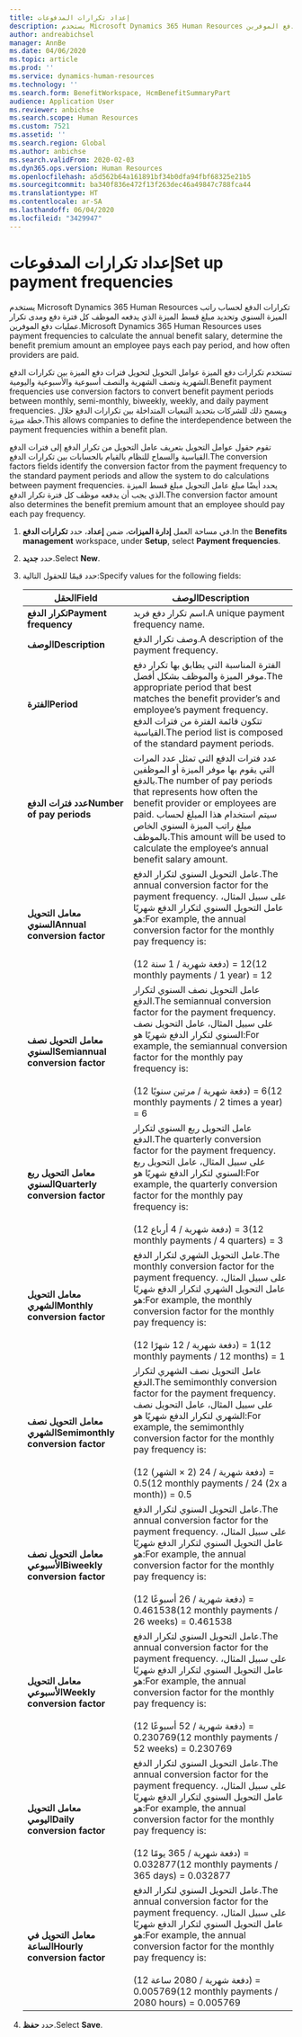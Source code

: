```yaml
---
title: إعداد تكرارات المدفوعات
description: يستخدم Microsoft Dynamics 365 Human Resources تكرارات الدفع لحساب راتب الميزة السنوي وتحديد مبلغ قسط الميزة الذي يدفعه الموظف كل فترة دفع ومدى تكرار عمليات دفع الموفرين.
author: andreabichsel
manager: AnnBe
ms.date: 04/06/2020
ms.topic: article
ms.prod: ''
ms.service: dynamics-human-resources
ms.technology: ''
ms.search.form: BenefitWorkspace, HcmBenefitSummaryPart
audience: Application User
ms.reviewer: anbichse
ms.search.scope: Human Resources
ms.custom: 7521
ms.assetid: ''
ms.search.region: Global
ms.author: anbichse
ms.search.validFrom: 2020-02-03
ms.dyn365.ops.version: Human Resources
ms.openlocfilehash: a5d562b64a161891bf34b0dfa94fbf68325e21b5
ms.sourcegitcommit: ba340f836e472f13f263dec46a49847c788fca44
ms.translationtype: HT
ms.contentlocale: ar-SA
ms.lasthandoff: 06/04/2020
ms.locfileid: "3429947"
---
```

# <a name="set-up-payment-frequencies"></a><span data-ttu-id="c0de7-103">إعداد تكرارات المدفوعات</span><span class="sxs-lookup"><span data-stu-id="c0de7-103">Set up payment frequencies</span></span>

<span data-ttu-id="c0de7-104">يستخدم Microsoft Dynamics 365 Human Resources تكرارات الدفع لحساب راتب الميزة السنوي وتحديد مبلغ قسط الميزة الذي يدفعه الموظف كل فترة دفع ومدى تكرار عمليات دفع الموفرين.</span><span class="sxs-lookup"><span data-stu-id="c0de7-104">Microsoft Dynamics 365 Human Resources uses payment frequencies to calculate the annual benefit salary, determine the benefit premium amount an employee pays each pay period, and how often providers are paid.</span></span>

<span data-ttu-id="c0de7-105">تستخدم تكرارات دفع الميزة عوامل التحويل لتحويل فترات دفع الميزة بين تكرارات الدفع الشهرية ونصف الشهرية والنصف أسبوعية والأسبوعية واليومية.</span><span class="sxs-lookup"><span data-stu-id="c0de7-105">Benefit payment frequencies use conversion factors to convert benefit payment periods between monthly, semi-monthly, biweekly, weekly, and daily payment frequencies.</span></span> <span data-ttu-id="c0de7-106">ويسمح ذلك للشركات بتحديد التبعيات المتداخلة بين تكرارات الدفع خلال خطة ميزة.</span><span class="sxs-lookup"><span data-stu-id="c0de7-106">This allows companies to define the interdependence between the payment frequencies within a benefit plan.</span></span>

<span data-ttu-id="c0de7-107">تقوم حقول عوامل التحويل بتعريف عامل التحويل من تكرار الدفع إلى فترات الدفع القياسية والسماح للنظام بالقيام بالحسابات بين تكرارات الدفع.</span><span class="sxs-lookup"><span data-stu-id="c0de7-107">The conversion factors fields identify the conversion factor from the payment frequency to the standard payment periods and allow the system to do calculations between payment frequencies.</span></span> <span data-ttu-id="c0de7-108">يحدد أيضًا مبلغ عامل التحويل مبلغ قسط الميزة الذي يجب أن يدفعه موظف كل فترة تكرار الدفع.</span><span class="sxs-lookup"><span data-stu-id="c0de7-108">The conversion factor amount also determines the benefit premium amount that an employee should pay each pay frequency.</span></span>

1. <span data-ttu-id="c0de7-109">في مساحة العمل **إدارة الميزات**، ضمن **إعداد**، حدد **تكرارات الدفع**.</span><span class="sxs-lookup"><span data-stu-id="c0de7-109">In the **Benefits management** workspace, under **Setup**, select **Payment frequencies**.</span></span>

2. <span data-ttu-id="c0de7-110">حدد **جديد**.</span><span class="sxs-lookup"><span data-stu-id="c0de7-110">Select **New**.</span></span>

3. <span data-ttu-id="c0de7-111">حدد قيمًا للحقول التالية:</span><span class="sxs-lookup"><span data-stu-id="c0de7-111">Specify values for the following fields:</span></span>

   | <span data-ttu-id="c0de7-112">الحقل</span><span class="sxs-lookup"><span data-stu-id="c0de7-112">Field</span></span> | <span data-ttu-id="c0de7-113">‏‏الوصف</span><span class="sxs-lookup"><span data-stu-id="c0de7-113">Description</span></span> |
   | --- | --- |
   | <span data-ttu-id="c0de7-114">**تكرار الدفع**</span><span class="sxs-lookup"><span data-stu-id="c0de7-114">**Payment frequency**</span></span> | <span data-ttu-id="c0de7-115">اسم تكرار دفع فريد.</span><span class="sxs-lookup"><span data-stu-id="c0de7-115">A unique payment frequency name.</span></span> |
   | <span data-ttu-id="c0de7-116">**‏‏الوصف**</span><span class="sxs-lookup"><span data-stu-id="c0de7-116">**Description**</span></span> | <span data-ttu-id="c0de7-117">وصف تكرار الدفع.</span><span class="sxs-lookup"><span data-stu-id="c0de7-117">A description of the payment frequency.</span></span> |
   | <span data-ttu-id="c0de7-118">**الفترة**</span><span class="sxs-lookup"><span data-stu-id="c0de7-118">**Period**</span></span> | <span data-ttu-id="c0de7-119">الفترة المناسبة التي يطابق بها تكرار دفع موفر الميزة والموظف بشكل أفضل.</span><span class="sxs-lookup"><span data-stu-id="c0de7-119">The appropriate period that best matches the benefit provider’s and employee’s payment frequency.</span></span> <span data-ttu-id="c0de7-120">تتكون قائمة الفترة من فترات الدفع القياسية.</span><span class="sxs-lookup"><span data-stu-id="c0de7-120">The period list is composed of the standard payment periods.</span></span> |
   | <span data-ttu-id="c0de7-121">**عدد فترات الدفع**</span><span class="sxs-lookup"><span data-stu-id="c0de7-121">**Number of pay periods**</span></span> | <span data-ttu-id="c0de7-122">عدد فترات الدفع التي تمثل عدد المرات التي يقوم بها موفر الميزة أو الموظفين بالدفع.</span><span class="sxs-lookup"><span data-stu-id="c0de7-122">The number of pay periods that represents how often the benefit provider or employees are paid.</span></span> <span data-ttu-id="c0de7-123">سيتم استخدام هذا المبلغ لحساب مبلغ راتب الميزة السنوي الخاص بالموظف.</span><span class="sxs-lookup"><span data-stu-id="c0de7-123">This amount will be used to calculate the employee‘s annual benefit salary amount.</span></span> |
   | <span data-ttu-id="c0de7-124">**معامل التحويل السنوي**</span><span class="sxs-lookup"><span data-stu-id="c0de7-124">**Annual conversion factor**</span></span> | <span data-ttu-id="c0de7-125">عامل التحويل السنوي لتكرار الدفع.</span><span class="sxs-lookup"><span data-stu-id="c0de7-125">The annual conversion factor for the payment frequency.</span></span> <span data-ttu-id="c0de7-126">على سبيل المثال، عامل التحويل السنوي لتكرار الدفع شهريًا هو:</span><span class="sxs-lookup"><span data-stu-id="c0de7-126">For example, the annual conversion factor for the monthly pay frequency is:</span></span> </br></br><span data-ttu-id="c0de7-127">(12 دفعة شهرية / 1 سنة) = 12</span><span class="sxs-lookup"><span data-stu-id="c0de7-127">(12 monthly payments / 1 year) = 12</span></span> |
   | <span data-ttu-id="c0de7-128">**معامل التحويل نصف السنوي**</span><span class="sxs-lookup"><span data-stu-id="c0de7-128">**Semiannual conversion factor**</span></span> | <span data-ttu-id="c0de7-129">عامل التحويل نصف السنوي لتكرار الدفع.</span><span class="sxs-lookup"><span data-stu-id="c0de7-129">The semiannual conversion factor for the payment frequency.</span></span> <span data-ttu-id="c0de7-130">على سبيل المثال، عامل التحويل نصف السنوي لتكرار الدفع شهريًا هو:</span><span class="sxs-lookup"><span data-stu-id="c0de7-130">For example, the semiannual conversion factor for the monthly pay frequency is:</span></span> </br></br><span data-ttu-id="c0de7-131">(12 دفعة شهرية / مرتين سنويًا) = 6</span><span class="sxs-lookup"><span data-stu-id="c0de7-131">(12 monthly payments / 2 times a year) = 6</span></span> |
   | <span data-ttu-id="c0de7-132">**معامل التحويل ربع السنوي**</span><span class="sxs-lookup"><span data-stu-id="c0de7-132">**Quarterly conversion factor**</span></span> | <span data-ttu-id="c0de7-133">عامل التحويل ربع السنوي لتكرار الدفع.</span><span class="sxs-lookup"><span data-stu-id="c0de7-133">The quarterly conversion factor for the payment frequency.</span></span> <span data-ttu-id="c0de7-134">على سبيل المثال، عامل التحويل ربع السنوي لتكرار الدفع شهريًا هو:</span><span class="sxs-lookup"><span data-stu-id="c0de7-134">For example, the quarterly conversion factor for the monthly pay frequency is:</span></span> </br></br><span data-ttu-id="c0de7-135">(12 دفعة شهرية / 4 أرباع) = 3</span><span class="sxs-lookup"><span data-stu-id="c0de7-135">(12 monthly payments / 4 quarters) = 3</span></span> |
   | <span data-ttu-id="c0de7-136">**معامل التحويل الشهري**</span><span class="sxs-lookup"><span data-stu-id="c0de7-136">**Monthly conversion factor**</span></span> | <span data-ttu-id="c0de7-137">عامل التحويل الشهري لتكرار الدفع.</span><span class="sxs-lookup"><span data-stu-id="c0de7-137">The monthly conversion factor for the payment frequency.</span></span> <span data-ttu-id="c0de7-138">على سبيل المثال، عامل التحويل الشهري لتكرار الدفع شهريًا هو:</span><span class="sxs-lookup"><span data-stu-id="c0de7-138">For example, the monthly conversion factor for the monthly pay frequency is:</span></span> </br></br><span data-ttu-id="c0de7-139">(12 دفعة شهرية / 12 شهرًا) = 1</span><span class="sxs-lookup"><span data-stu-id="c0de7-139">(12 monthly payments / 12 months) = 1</span></span> |
   | <span data-ttu-id="c0de7-140">**معامل التحويل نصف الشهري**</span><span class="sxs-lookup"><span data-stu-id="c0de7-140">**Semimonthly conversion factor**</span></span> | <span data-ttu-id="c0de7-141">عامل التحويل نصف الشهري لتكرار الدفع.</span><span class="sxs-lookup"><span data-stu-id="c0de7-141">The semimonthly conversion factor for the payment frequency.</span></span> <span data-ttu-id="c0de7-142">على سبيل المثال، عامل التحويل نصف الشهري لتكرار الدفع شهريًا هو:</span><span class="sxs-lookup"><span data-stu-id="c0de7-142">For example, the semimonthly conversion factor for the monthly pay frequency is:</span></span> </br></br><span data-ttu-id="c0de7-143">(12 دفعة شهرية / 24 (2 × الشهر)) = 0.5</span><span class="sxs-lookup"><span data-stu-id="c0de7-143">(12 monthly payments / 24 (2x a month)) = 0.5</span></span> | 
   | <span data-ttu-id="c0de7-144">**معامل التحويل نصف الأسبوعي**</span><span class="sxs-lookup"><span data-stu-id="c0de7-144">**Biweekly conversion factor**</span></span> | <span data-ttu-id="c0de7-145">عامل التحويل السنوي لتكرار الدفع.</span><span class="sxs-lookup"><span data-stu-id="c0de7-145">The annual conversion factor for the payment frequency.</span></span> <span data-ttu-id="c0de7-146">على سبيل المثال، عامل التحويل السنوي لتكرار الدفع شهريًا هو:</span><span class="sxs-lookup"><span data-stu-id="c0de7-146">For example, the annual conversion factor for the monthly pay frequency is:</span></span> </br></br><span data-ttu-id="c0de7-147">(12 دفعة شهرية / 26 أسبوعًا) = 0.461538</span><span class="sxs-lookup"><span data-stu-id="c0de7-147">(12 monthly payments / 26 weeks) = 0.461538</span></span> |
   | <span data-ttu-id="c0de7-148">**معامل التحويل الأسبوعي**</span><span class="sxs-lookup"><span data-stu-id="c0de7-148">**Weekly conversion factor**</span></span> | <span data-ttu-id="c0de7-149">عامل التحويل السنوي لتكرار الدفع.</span><span class="sxs-lookup"><span data-stu-id="c0de7-149">The annual conversion factor for the payment frequency.</span></span> <span data-ttu-id="c0de7-150">على سبيل المثال، عامل التحويل السنوي لتكرار الدفع شهريًا هو:</span><span class="sxs-lookup"><span data-stu-id="c0de7-150">For example, the annual conversion factor for the monthly pay frequency is:</span></span> </br></br><span data-ttu-id="c0de7-151">(12 دفعة شهرية / 52 أسبوعًا) = 0.230769</span><span class="sxs-lookup"><span data-stu-id="c0de7-151">(12 monthly payments / 52 weeks) = 0.230769</span></span> |
   | <span data-ttu-id="c0de7-152">**معامل التحويل اليومي**</span><span class="sxs-lookup"><span data-stu-id="c0de7-152">**Daily conversion factor**</span></span> | <span data-ttu-id="c0de7-153">عامل التحويل السنوي لتكرار الدفع.</span><span class="sxs-lookup"><span data-stu-id="c0de7-153">The annual conversion factor for the payment frequency.</span></span> <span data-ttu-id="c0de7-154">على سبيل المثال، عامل التحويل السنوي لتكرار الدفع شهريًا هو:</span><span class="sxs-lookup"><span data-stu-id="c0de7-154">For example, the annual conversion factor for the monthly pay frequency is:</span></span> </br></br><span data-ttu-id="c0de7-155">(12 دفعة شهرية / 365 يومًا) = 0.032877</span><span class="sxs-lookup"><span data-stu-id="c0de7-155">(12 monthly payments / 365 days) = 0.032877</span></span> |
   | <span data-ttu-id="c0de7-156">**معامل التحويل في الساعة**</span><span class="sxs-lookup"><span data-stu-id="c0de7-156">**Hourly conversion factor**</span></span> | <span data-ttu-id="c0de7-157">عامل التحويل السنوي لتكرار الدفع.</span><span class="sxs-lookup"><span data-stu-id="c0de7-157">The annual conversion factor for the payment frequency.</span></span> <span data-ttu-id="c0de7-158">على سبيل المثال، عامل التحويل السنوي لتكرار الدفع شهريًا هو:</span><span class="sxs-lookup"><span data-stu-id="c0de7-158">For example, the annual conversion factor for the monthly pay frequency is:</span></span> </br></br><span data-ttu-id="c0de7-159">(12 دفعة شهرية / 2080 ساعة) = 0.005769</span><span class="sxs-lookup"><span data-stu-id="c0de7-159">(12 monthly payments / 2080 hours) = 0.005769</span></span>

4. <span data-ttu-id="c0de7-160">حدد **حفظ**.</span><span class="sxs-lookup"><span data-stu-id="c0de7-160">Select **Save**.</span></span> 
